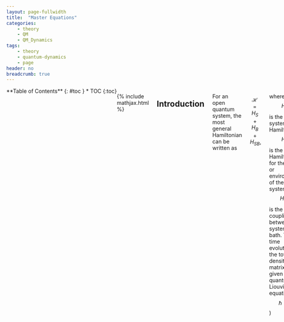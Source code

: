 ```yaml
---
layout: page-fullwidth
title:  "Master Equations"
categories:
    - theory
    - QM
    - QM_Dynamics
tags:
    - theory
    - quantum-dynamics
    - page
header: no
breadcrumb: true
---
```

<div class="row">
<div class="medium-4 medium-push-8 columns" style="float:left" markdown="1">
<div class="panel radius" markdown="1">
**Table of Contents**
{: #toc }
* TOC
{:toc}
</div>
</div><!-- /.medium-4.columns -->

<div class="medium-8 medium-pull-4 columns" markdown="1">

{% include mathjax.html %}

## Introduction

For an open quantum system, the most general Hamiltonian can be written as

$$
\begin{equation}\label{eq:openQuantumH}
    \mathcal{H} = H_S + H_B + H_{SB},
\end{equation}
$$

where $$H_S$$ is the system Hamiltonian, $$H_B$$ is the Hamiltonian for the bath or environment of the system, and $$H_{SB}$$ is the coupling between the system and bath. The time evolution of the total density matrix is given by the quantum Liouville equation ($$\hbar = 1$$)

$$
\begin{equation}\label{eq:quantumLiouville}
    \frac{d\rho(t)}{dt} = -i[\mathcal{H},\rho(t)].
\end{equation}
$$

For convenience, we commonly define the Liouville operator $$\mathcal{L}$$. Its behaviour is defined by how it acts on an operator $$A$$

$$
\begin{equation}
    \mathcal{L}A = -i[\mathcal{H},A].
\end{equation}
$$

The total density matrix $$\rho(t)$$ contains information about the bath dynamics that are typically not of interest. Eq. \eqref{eq:quantumLiouville} is also difficult to solve. This chapter outlines various quantum master equations that take different approaches in approximating Eq. \eqref{eq:quantumLiouville} to learn about the dynamics of the system.


### The Interaction Picture

Analysis of this equation is commonly easier in the interaction picture. For convenience, we begin by writing Eq.\eqref{eq:openQuantumH} as a dominant piece $$H_0$$ and a perturbation $$V$$

$$
\begin{equation}
\mathcal{H} = H_0 + \lambda V,
\end{equation}
$$

The total time evolution operator that evolves our system from time zero to time $$t$$ is

$$
\begin{align}
    U(t) &= e^{-i\mathcal{H}t} = U_{V}(t)U_0(t),\\
    U_{V}(t) &= e_\leftarrow^{-i\lambda\int_0^t d\tau V(\tau)},\\
    U_0(t) &= e^{-iH_0t},
\end{align}
$$

where we have broken the operator into two parts using a time ordered exponential to ensure time-dependent operators are ordered from right to left with increasing time arguments. An operator $$A$$ in the interaction picture is defined as

$$
\begin{equation}
    \hat{A}(t) = U_0^\dagger(t)A(t)U_0(t).
\end{equation}
$$

From this definition we rewrite the Liouville equation in the interaction picture as

$$
\begin{equation}\label{eq:liouvilleInteraction}
    \frac{d}{dt}\hat{\rho}(t) = -i\lambda[\hat{H}_{V},\hat{\rho}(t)] = \hat{\mathcal{L}}_V\hat{\rho}(t)
\end{equation}
$$

{% include accordian.html title='Exercise' contents='Confirm for yourself that this is the correct expression for the Liouville equation in the interaction picture.' %}

### Projection Operators

Frequently we do not care about the dynamics of the entire density matrix. For example, we may only want to know about how the population of the system evolves. We can narrow our focus to the part we care about by tracing out the rest of the system/bath. This effect is usually achieved through projection operators. As an example, if we wish to focus on solely the system dynamics we define our projection operator as

$$
\begin{align}
P \cdot &= \rho_B \text{Tr}_B\{\cdot\},\\
Q &= 1-P
\end{align}
$$

where $$\text{Tr}_B$$ denotes a trace over bath states and $$\rho_B = e^{-\beta H_B}/\mathcal{Z}_B$$ is the equilibrium bath operator--$$\mathcal{Z}_B = \text{Tr}_B\{e^{-\beta H_B}\}$$. This definition of the projection operator ensures that $$P^2 = P$$. 

{% capture c %}
{% raw %}
<ol>
<li> Confirm that this projection operator returns a reduced density matrix \(\sigma = \text{Tr}_B\{\rho(t)\}\) where the bath degrees of freedom have been traced out. <i>Hint:</i> Define a basis set \(|a,\alpha\rangle\) where \(a\) denotes bath states and \(\alpha\) denotes system states. </li>
<li> Confirm that \(P^2 = P\). </li>
</ol>
{% endraw %}
{% endcapture %}

{% include accordian.html title='Exercises' contents=c%}

With these definitions we obtain the following system of equations

$$
\begin{align}
\frac{d}{dt}P\hat{\rho}(t) = \lambda P\hat{\mathcal{L}}_V(t)(P+Q)\hat{\rho}(t),\label{eq:PonLiouville}\\
\frac{d}{dt}Q\hat{\rho}(t) = \lambda Q\hat{\mathcal{L}}_V(t)(P+Q)\hat{\rho}(t),\label{eq:QonLiouville}
\end{align}
$$

where we have used the most important trick of inserting one in the form of $$P+Q$$ and $$P$$ and $$Q$$ are time-independent. We start by solving Eq. \eqref{eq:QonLiouville} exactly

$$
\begin{equation}\label{eq:Qsolution}
Q\hat{\rho}(t) = e^{\lambda Q \hat{\mathcal{L}}_V\,t}Q\hat{\rho}(t) + \lambda\int_0^t dt' e^{\lambda Q \hat{\mathcal{L}}_V\,t'}Q\hat{\mathcal{L}}_VP\hat{\rho}(t-t').
\end{equation}
$$

{% include accordian.html title="Exercise" contents="Verify that Eq. \eqref{eq:Qsolution} is the solution to Eq. \eqref{eq:QonLiouville}"%}

This equation can be used to eliminate $$Q$$ from Eq. \eqref{eq:PonLiouville} and obtain the [Nakajima-Zwanzig equation](https://en.wikipedia.org/wiki/Nakajima%E2%80%93Zwanzig_equation). Most master equations follow by starting with this equation and making a series of approximations.

## Redfield Equation

The Redfield equation is one of the most common examples referenced when discussing quantum master equations. It is also ill-defined, with everyone using slightly different simplifications and approximations in their definition In this section we will note the common simplifications and approximations.

Beginning with the Nakajima-Zwanzig equation, we make the following simplifications and approximations

1. $$P\mathcal{L}P = 0$$ as can be shown using the cyclic invariance of the trace
2. Assume the initial density matrix is separable into a bath and system part $$\rho(0) = \rho_B\sigma(0)$$. This approximation is sometimes known as the Born Approximation.
3. Assume that the system-bath interaction is small and **keep only up to 2nd order in $$\lambda$$**. This allows us to expand any exponentials in a Taylor series and keep only terms that are $$\mathcal{O}(\lambda^2)$$ or less. Because $$\lambda$$ is only used to keep track of perturbation order, we now set $$\lambda=1$$.

The resulting equation is

$$
\begin{equation}
\frac{d}{dt}P\hat{\rho}(t) = P \hat{\mathcal{L}}_V(t) \int_0^t dt' P \hat{\mathcal{L}}_V(t)\hat{\mathcal{L}}_V(t') P \rho(t-t'),
\end{equation}
$$

or rewriting in terms of the reduced density matrix $$\hat{\sigma}(t) = \text{Tr}_B\{\hat{\rho}(t)\}$$

$$
\begin{equation}
\frac{d\hat{\sigma}(t)}{dt} = \int_0^t dt' \text{Tr}_B\{\hat{\mathcal{L}}_V(t)\hat{\mathcal{L}}_V(t')\rho_B\hat{\sigma}(t-t')\}.
\end{equation}
$$


### Assume $$H_{SB}$$ is Separable

To proceed and make further approximations, it is useful to assume that $$V = H_{SB}$$ can be written as a sum of terms that are separable into bath and system operators

$$
\begin{equation}
\hat{H}_{SB}(t) = \sum_k S_k(t) \otimes B_k(t),
\end{equation}
$$

where we are employing a shorthand of explicit time-dependence to denote that $$S_k$$ and $$B_k$$ are in the interaction picture. Utilizing the following facts

1. System and bath operators commute,
2. Cyclic invariance of the trace,
3. $$B_k(t) = U_B^\dagger(t)B_k(0)U_B(t)$$,
4. $$[\rho_B,U_0] = 0$$,

and defining the time correlation function $$C_{k,l}(t) = \text{Tr}_B\{\rho_B B_k(t)B_l(0)\}$$, we obtain

$$
\begin{equation}\label{eq:timeNonLocalRedfield}
\frac{d}{dt}\hat{\sigma}(t) = -\int_0^t d\tau \sum_{k,l}\left(C_{k,l}(\tau)\left[S_k(t),S_l(t-\tau)\hat{\sigma}(\tau)\right] - C_{k,l}^*(\tau)\left[S_l(t),\hat{\sigma}(\tau)S_k(t-\tau)\right]\right)
\end{equation}
$$

### Markov Approximation

A factor that makes Eq. \eqref{eq:timeNonLocalRedfield} difficult to solve is the non-local time dependence--$$\sigma(t)$$ depends on $$\sigma(t' < t)$$ through the factor of $$\sigma(\tau)$$ in the integrand. However, $$C_{k,l}(\tau)$$ tends to have a typical correlation time $$\tau_B$$. For $$\tau \ll \tau_B$$ the bath has largely 'forgotten' its interactions with the system and the correlation is approximately zero. If $$\tau_B$$ is much smaller than the timescale of changes that we are interested, we can make the replacement $$\hat{\sigma}(\tau) \rightarrow \hat{\sigma}(t)$$ and change our upper integration bound to infinity.

### Return of the Schrödinger Picture and the Secular Approximation

A matrix element of the reduced density matrix in the Schrödinger picture is given by

$$
\begin{align}
\langle \eta | \frac{d}{dt} \sigma(t)| \nu \rangle &= \langle \eta | \frac{d}{dt}\left(U_0(t)\hat{\sigma}(t)U_0^\dagger(t)\right)|\nu\rangle,\\
&= -i\omega_{\eta\nu}\sigma_{\eta\nu}(t) + e^{-i\omega_{\eta\nu}t}\frac{d}{dt}\hat{\sigma}_{nm}(t),
\end{align}
$$

where and $$\omega_{\eta\nu} = \epsilon_\eta -\epsilon_\nu$$. Obtaining the matrix elements $$\frac{d}{dt}\hat{\sigma}_{nm}(t)$$ is a straightforward but tedious process. Along the way it can be useful to define

$$
\begin{align}
\Lambda^+_{abcd} &= \sum_{k,l} S_k^{ab}S_l^{cd} \int_0^\inf d\tau C_{k,l}(\tau) e^{-i\omega_{cd}\tau},\\
\Lambda^-_{abcd} &= \sum_{k,l} S_k^{ab}S_l^{cd} \int_0^\inf d\tau C^*_{k,l}(\tau) e^{-i\omega_{ab}\tau},
\end{align}
$$

and the Redfield tensor like object

$$
\begin{equation}
R_{abcd} = \Lambda^+_{dbac}+\Lambda^-_{dbac} - \sum_{l}(\delta_{bd}\Lambda^+_{allc} + \delta_{ac}\Lambda^-_{dllb}).
\end{equation}
$$

The secular approximation, also sometimes called the rotating wave approximation, allows us to discard terms that oscillate rapidly within the timescale of our time-correlations (i.e. we discard terms where $$|\omega_{\eta\nu} - \omega_{\alpha\beta}|$$ is not much less than $$\tau_B$$). And we end up with a form that most would recognize as Redfield

$$
\begin{equation}
\frac{d}{dt}\hat{\sigma}_{\eta\nu}(t) = \hat{\sigma}_{\eta\nu}(t)R_{\eta\nu\eta\nu} + \delta_{\eta\nu}\sum_{m\ne \eta}\hat{\sigma}_{mm}(t)R_{\eta\eta m m}.
\end{equation}
$$